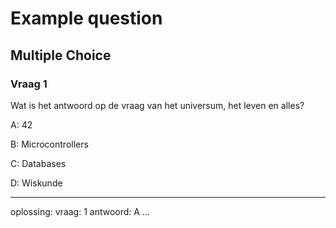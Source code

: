 # Example question

## Multiple Choice

### Vraag 1

Wat is het antwoord op de vraag van het universum, het leven en alles?

A: 42

B: Microcontrollers

C: Databases

D: Wiskunde

---
oplossing:
    vraag: 1
    antwoord: A
...
